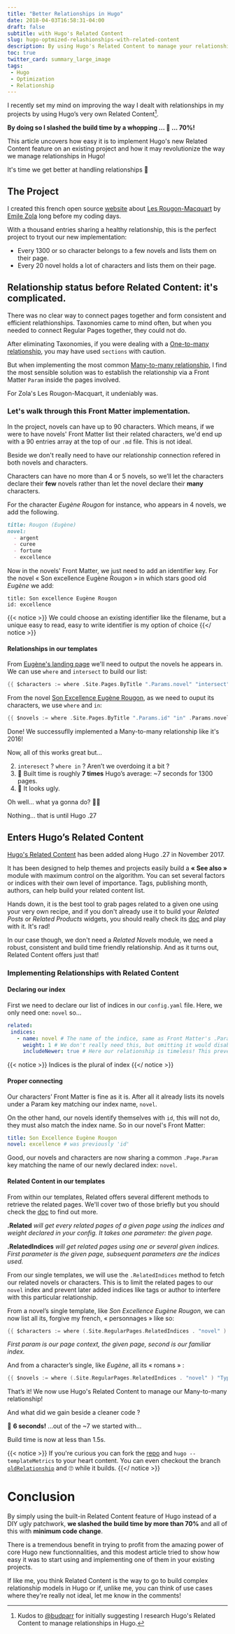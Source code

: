 ```yaml
---
title: "Better Relationships in Hugo"
date: 2018-04-03T16:58:31-04:00
draft: false
subtitle: with Hugo's Related Content
slug: hugo-optmized-relashionships-with-related-content
description: By using Hugo's Related Content to manage your relationships, you could reduce your build time by 70%! In this article, we see how easy it is to implement Hugo's new Related Content feature on an existing project and how it will forever optimize the way we manage relationships in Hugo.
toc: true
twitter_card: summary_large_image
tags:
 - Hugo
 - Optimization
 - Relationship
---
```



I recently set my mind on improving the way I dealt with relationships in my projects by using Hugo’s very own Related Content[^1]. 

__By doing so I slashed the build time by a whopping ... 🥁 ... 70%!__

[^1]: Kudos to [@budparr](https://twitter.com/budparr) for initially suggesting I research Hugo's Related Content to manage relationships in Hugo.

This article uncovers how easy it is to implement Hugo's new Related Content feature on an existing project and how it may revolutionize the way we manage relationships in Hugo!

It's time we get better at handling relationships 👫


<!--more-->

## The Project

I created this french open source [website](http://rougon-macquart.com) about [Les Rougon-Macquart](https://en.wikipedia.org/wiki/Les_Rougon-Macquart) by [Emile Zola](https://en.wikipedia.org/wiki/%C3%89mile_Zola) long before my coding days.
<!--
Copying/pasting character bios in a WordPress has been a rather lenghty hobby, but I ended with the perfect project to test drive new frameworks: WordPress Rest API, AngluarJS and more recently Hugo!
-->
With a thousand entries sharing a healthy relationship, this is the perfect project to tryout our new implementation:

- Every 1300 or so character belongs to a few novels and lists them on their page.
- Every 20 novel holds a lot of characters and lists them on their page.

## Relationship status before Related Content: it's complicated.

There was no clear way to connect pages together and form consistent and efficient relathionships. Taxonomies came to mind often, but when you needed to connect Regular Pages together, they could not do.

After eliminating Taxonomies, if you were dealing with a [One-to-many relationship](https://en.wikipedia.org/wiki/One-to-many_(data_model)), you may have used `sections` with caution. 

But when implementing the most common [Many-to-many relationship](https://en.wikipedia.org/wiki/Many-to-many_(data_model)), I find the most sensible solution was to establish the relationship via a Front Matter `Param` inside the pages involved. 

For Zola's Les Rougon-Macquart, it undeniably was.

### Let's walk through this Front Matter implementation.

In the project, novels can have up to 90 characters. Which means, if we were to have novels' Front Matter list their related characters, we'd end up with a 90 entries array at the top of our `.md` file. This is not ideal.

Beside we don't really need to have our relationship connection refered in both novels and characters.

Characters can have no more than 4 or 5 novels, so we’ll let the characters declare their __few__ novels rather than let the novel declare their __many__ characters.

For the character _Eugène Rougon_ for instance, who appears in 4 novels, we add the following.

~~~Markdown
title: Rougon (Eugène)
novel:
  - argent
  - curee
  - fortune
  - excellence
~~~

Now in the novels' Front Matter, we just need to add an identifier key. 
For the novel « Son excellence Eugène Rougon » in which stars good old _Eugène_ we add:


```
title: Son excellence Eugène Rougon
id: excellence
```

{{< notice >}}
We could choose an existing identifier like the filename, but a unique easy to read, easy to write identifier is my option of choice
{{</ notice >}}

#### Relationships in our templates
From [Eugène's landing page](http://rougon-macquart.com/personnage/2010-03-15-rougon-eugene/) we'll need to output the novels he appears in. We can use `where` and `intersect` to build our list:

```go
{{ $characters := where .Site.Pages.ByTitle ".Params.novel" "intersect" (slice .Params.id)}}
```

From the novel [Son Excellence Eugène Rougon](http://rougon-macquart.com/roman/1876-son-excellence-eugene-rougon/), as we need to ouput its characters, we use `where` and `in`:

```go
{{ $novels := where .Site.Pages.ByTitle ".Params.id" "in" .Params.novel }}
```

Done! We successuflly implemented a Many-to-many relationship like it's 2016!

Now, all of this works great but…

2. `interesect` ? `where in` ? Aren’t we overdoing it a bit ?
3. 🐌 Built time is roughly __7 times__ Hugo’s average: ~7 seconds for 1300 pages.
1. 💩 It looks ugly.

Oh well… what ya gonna do? 🤷‍♂️

Nothing…  that is until Hugo .27

## Enters Hugo’s Related Content

[Hugo's Related Content](https://gohugo.io/content-management/related/) has been added along Hugo .27 in November 2017.

It has been designed to help themes and projects easily build a __« See also »__ module with maximum control on the algorithm. 
You can set several factors or indices with their own level of importance. 
Tags, publishing month, authors, can help build your related content list.

Hands down, it is the best tool to grab pages related to a given one using your very own recipe, and if you don't already use it to build your _Related Posts_ or _Related Products_ widgets, you should really check its [doc]((https://gohugo.io/content-management/related/)) and play with it. It's rad!

In our case though, we don't need a _Related Novels_ module, we need a robust, consistent and build time friendly relationship. And as it turns out, Related Content offers just that!

### Implementing Relationships with Related Content

#### Declaring our index

First we need to declare our list of indices in our `config.yaml` file. Here, we only need one: `novel` so…

```yaml
related:
 indices:
   - name: novel # The name of the indice, same as Front Matter's .Param key.
     weight: 1 # We don't really need this, but omitting it would disable the indice.
     includeNewer: true # Here our relationship is timeless! This prevents Hugo from ignoring newer posts.
```

{{< notice >}}
Indices is the plural of index
{{</ notice >}}
#### Proper connecting

Our characters’ Front Matter is fine as it is. After all it already lists its novels under a Param key matching our index name, `novel`. 

On the other hand, our novels identify themselves with `id`, this will not do, they must also match the index name. So in our novel's Front Matter:

```yaml
title: Son Excellence Eugène Rougon
novel: excellence # was previously 'id'
```
Good, our novels and characters are now sharing a common `.Page.Param` key matching the name of our newly declared index: `novel`.

#### Related Content in our templates

From within our templates, Related offers several different methods to retrieve the related pages. We'll cover two of those briefly but you should check the [doc](https://gohugo.io/content-management/related/#list-related-content) to find out more.

__.Related__ _will get every related pages of a given page using the indices and weight declared in your config. It takes one parameter: the given page._

__.RelatedIndices__ _will get related pages using one or several given indices. First parameter is the given page, subsequent parameters are the indices used._


From our single templates, we will use the `.RelatedIndices` method to fetch our related novels or characters. This is to limit the related pages to our `novel` index and prevent later added indices like tags or author to interfere with this particular relationship.

From a novel’s single template, like _Son Excellence Eugène Rougon_, we can now list all its, forgive my french, « personnages » like so:

```go
{{ $characters := where (.Site.RegularPages.RelatedIndices . "novel" ) "Type" "personnage" }}
```
_First param is our page context, the given page, second is our familiar index._

And from a character’s single, like _Eugène_, all its « romans » :

```go
{{ $novels := where (.Site.RegularPages.RelatedIndices . "novel" ) "Type" "roman" }}
```


That’s it! We now use Hugo's Related Content to manage our Many-to-many relationship!

And what did we gain beside a cleaner code ?

🚀 __6 seconds!__ ...out of the ~7 we started with... 

Build time is now at less than 1.5s. 

{{< notice >}}
<i class="fab fa-github"></i> 
If you're curious you can fork the [repo](https://github.com/regisphilibert/rougon) and `hugo --templateMetrics` to your heart content. You can even checkout the branch [`oldRelationship`](https://github.com/regisphilibert/rougon/tree/oldRelationships) and <span style="font-style:normal">🙄</span> while it builds.
{{</ notice >}}

# Conclusion
By simply using the built-in Related Content feature of Hugo instead of a DIY ugly patchwork, __we slashed the build time by more than 70%__ and all of this with __minimum code change__.

There is a tremendous benefit in trying to profit from the amazing power of core Hugo new functionnalities, and this modest article tried to show how easy it was to start using and implementing one of them in your existing projects.

If like me, you think Related Content is the way to go to build complex relationship models in Hugo or if, unlike me, you can think of use cases where they're really not ideal, let me know in the comments!
